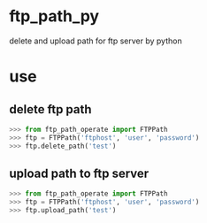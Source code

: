 # ftp_path_py
delete and upload path for ftp server by python

# use

## delete ftp path

``` python
>>> from ftp_path_operate import FTPPath
>>> ftp = FTPPath('ftphost', 'user', 'password')
>>> ftp.delete_path('test')
```

## upload path to ftp server
``` python
>>> from ftp_path_operate import FTPPath
>>> ftp = FTPPath('ftphost', 'user', 'password')
>>> ftp.upload_path('test')
```
